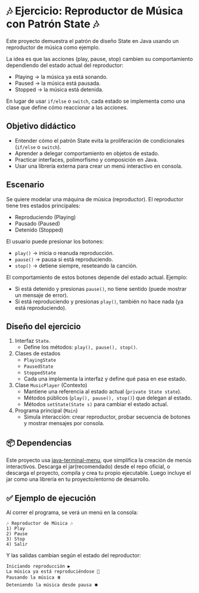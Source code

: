 # 🎶 Ejercicio: Reproductor de Música con Patrón State 🎶
Este proyecto demuestra el patrón de diseño State en Java usando un reproductor de música como ejemplo.

La idea es que las acciones (play, pause, stop) cambien su comportamiento dependiendo del estado actual del reproductor:

  * Playing → la música ya está sonando.
  * Paused → la música está pausada.
  * Stopped → la música está detenida.

En lugar de usar `if/else` o `switch`, cada estado se implementa como una clase que define cómo reaccionar a las acciones.

## Objetivo didáctico

  * Entender cómo el patrón State evita la proliferación de condicionales (`if/else` o `switch`).
  * Aprender a delegar comportamiento en objetos de estado.
  * Practicar interfaces, polimorfismo y composición en Java.
  * Usar una librería externa para crear un menú interactivo en consola.

## Escenario

Se quiere modelar una máquina de música (reproductor). El reproductor tiene tres estados principales:

  * Reproduciendo (Playing)
  * Pausado (Paused)
  * Detenido (Stopped)

El usuario puede presionar los botones:

  * `play()` → inicia o reanuda reproducción.
  * `pause()` → pausa si está reproduciendo.
  * `stop()` → detiene siempre, reseteando la canción.

El comportamiento de estos botones depende del estado actual. Ejemplo:

  * Si está detenido y presionas `pause()`, no tiene sentido (puede mostrar un mensaje de error).
  * Si está reproduciendo y presionas `play()`, también no hace nada (ya está reproduciendo).

## Diseño del ejercicio

1. Interfaz `State`.
    - Define los métodos: `play(), pause(), stop()`.
1. Clases de estados
    - `PlayingState`
    - `PausedState`
    - `StoppedState`
    - Cada una implementa la interfaz y define qué pasa en ese estado.
1. Clase `MusicPlayer` (Contexto)
    - Mantiene una referencia al estado actual (`private State state`).
    - Métodos públicos (`play(), pause(), stop()`) que delegan al estado.
    - Métodos `setState(State s)` para cambiar el estado actual.
1. Programa principal (`Main`)
    - Simula interacción: crear reproductor, probar secuencia de botones y mostrar mensajes por consola.

## 📦 Dependencias
Este proyecto usa [java-terminal-menu](https://github.com/philbone/java-terminal-menu), que simplifica la creación de menús interactivos. Descarga el jar(recomendado) desde el repo oficial, o descarga el proyecto, compila y crea tu propio ejecutable. Luego incluye el jar como una librería en tu proyecto/entorno de desarrollo.

## ✅ Ejemplo de ejecución
Al correr el programa, se verá un menú en la consola:

    🎶 Reproductor de Música 🎶
    1) Play
    2) Pause
    3) Stop
    4) Salir

Y las salidas cambian según el estado del reproductor:

    Iniciando reproducción ▶️
    La música ya está reproduciéndose 🎵
    Pausando la música ⏸️
    Deteniendo la música desde pausa ⏹️
